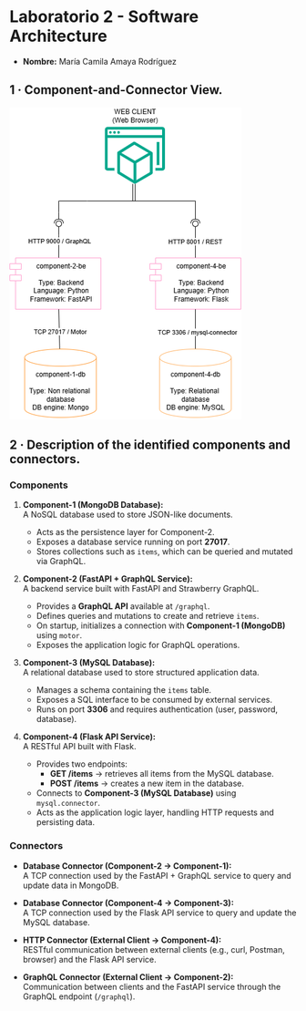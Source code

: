 # Laboratorio 2 - Software Architecture

- **Nombre:** María Camila Amaya Rodríguez  


## 1 · Component-and-Connector View.
![Diagrama C&C](c&c-lab2.drawio.png)

## 2 · Description of the identified components and connectors.

### Components
1. **Component-1 (MongoDB Database):**  
   A NoSQL database used to store JSON-like documents.  
   - Acts as the persistence layer for Component-2.  
   - Exposes a database service running on port **27017**.  
   - Stores collections such as `items`, which can be queried and mutated via GraphQL.  

2. **Component-2 (FastAPI + GraphQL Service):**  
   A backend service built with FastAPI and Strawberry GraphQL.  
   - Provides a **GraphQL API** available at `/graphql`.  
   - Defines queries and mutations to create and retrieve `items`.  
   - On startup, initializes a connection with **Component-1 (MongoDB)** using `motor`.  
   - Exposes the application logic for GraphQL operations.  

3. **Component-3 (MySQL Database):**  
   A relational database used to store structured application data.  
   - Manages a schema containing the `items` table.  
   - Exposes a SQL interface to be consumed by external services.  
   - Runs on port **3306** and requires authentication (user, password, database).  

4. **Component-4 (Flask API Service):**  
   A RESTful API built with Flask.  
   - Provides two endpoints:  
     - **GET /items** → retrieves all items from the MySQL database.  
     - **POST /items** → creates a new item in the database.  
   - Connects to **Component-3 (MySQL Database)** using `mysql.connector`.  
   - Acts as the application logic layer, handling HTTP requests and persisting data.  

### Connectors
- **Database Connector (Component-2 → Component-1):**  
  A TCP connection used by the FastAPI + GraphQL service to query and update data in MongoDB.  

- **Database Connector (Component-4 → Component-3):**  
  A TCP connection used by the Flask API service to query and update the MySQL database.  

- **HTTP Connector (External Client → Component-4):**  
  RESTful communication between external clients (e.g., curl, Postman, browser) and the Flask API service.  

- **GraphQL Connector (External Client → Component-2):**  
  Communication between clients and the FastAPI service through the GraphQL endpoint (`/graphql`).  
